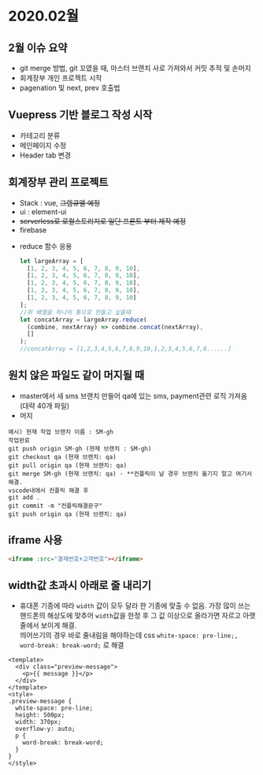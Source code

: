 # 2020.02월

## 2월 이슈 요약

- git merge 방법, git 꼬였을 때, 마스터 브랜치 사로 가져와서 커밋 추적 및 손머지
- 회계장부 개인 프로젝트 시작
- pagenation 및 next, prev 호출법

## Vuepress 기반 블로그 작성 시작

- 카테고리 분류
- 메인페이지 수정
- Header tab 변경

## 회계장부 관리 프로젝트

- Stack : vue, ~~그렙큐엘 예정~~
- ui : element-ui
- ~~serverless로 로컬스토리지로 일단 프론트 부터 제작 예정~~
- firebase

* reduce 함수 응용
  ```js
  let largeArray = [
    [1, 2, 3, 4, 5, 6, 7, 8, 9, 10],
    [1, 2, 3, 4, 5, 6, 7, 8, 9, 10],
    [1, 2, 3, 4, 5, 6, 7, 8, 9, 10],
    [1, 2, 3, 4, 5, 6, 7, 8, 9, 10],
    [1, 2, 3, 4, 5, 6, 7, 8, 9, 10]
  ];
  //위 배열을 하나의 통으로 만들고 싶을때
  let concatArray = largeArray.reduce(
    (combine, nextArray) => combine.concat(nextArray),
    []
  );
  //concatArray = [1,2,3,4,5,6,7,8,9,10,1,2,3,4,5,6,7,8......]
  ```

## 원치 않은 파일도 같이 머지될 때

- master에서 새 sms 브랜치 만들어 qa에 있는 sms, payment관련 로직 가져옴 (대략 40개 파일)
- 머지

```shell
예시) 현재 작업 브랜치 이름 : SM-gh
작업완료
git push origin SM-gh (현재 브랜치 : SM-gh)
git checkout qa (현재 브랜치: qa)
git pull origin qa (현재 브랜치: qa)
git merge SM-gh (현재 브랜치: qa) - **컨플릭이 날 경우 브랜치 옮기지 말고 여기서 해결.
vscode내에서 컨플릭 해결 후
git add .
git commit -m "컨플릭해결문구"
git push origin qa (현재 브랜치: qa)

```

## iframe 사용

```html
<iframe :src="결재번호+고객번호"></iframe>
```

## width값 초과시 아래로 줄 내리기

- 휴대폰 기종에 따라 `width` 값이 모두 달라 한 기종에 맞출 수 없음. 가장 많이 쓰는 핸드폰의 해상도에 맞추어 `width`값을 한정 후 그 값 이상으로 올라가면 자르고 아랫줄에서 보이게 해결. <br>띄어쓰기의 경우 바로 줄내림을 해야하는데 css `white-space: pre-line;, word-break: break-word;` 로 해결

```vue
<template>
  <div class="preview-message">
    <p>{{ message }}</p>
  </div>
</template>
<style>
.preview-message {
  white-space: pre-line;
  height: 500px;
  width: 370px;
  overflow-y: auto;
  p {
    word-break: break-word;
  }
}
</style>
```

<Comment />
